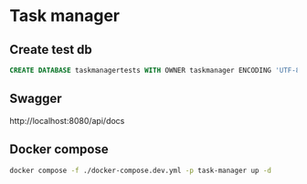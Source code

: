# Task manager

## Create test db

```sql
CREATE DATABASE taskmanagertests WITH OWNER taskmanager ENCODING 'UTF-8' TEMPLATE template0;
```

## Swagger

http://localhost:8080/api/docs


## Docker compose

```bash
docker compose -f ./docker-compose.dev.yml -p task-manager up -d
```
